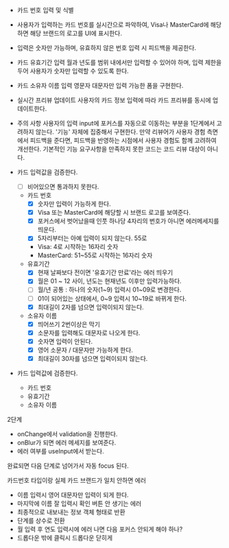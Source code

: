 - 카드 번호 입력 및 식별
- 사용자가 입력하는 카드 번호를 실시간으로 파악하여, Visa나 MasterCard에 해당하면 해당 브랜드의 로고를 UI에 표시한다.
- 입력은 숫자만 가능하며, 유효하지 않은 번호 입력 시 피드백을 제공한다.
- 카드 유효기간 입력
  월과 년도를 범위 내에서만 입력할 수 있어야 하며, 입력 제한을 두어 사용자가 숫자만 입력할 수 있도록 한다.
- 카드 소유자 이름 입력
  영문자 대문자만 입력 가능한 폼을 구현한다.
- 실시간 프리뷰 업데이트
  사용자의 카드 정보 입력에 따라 카드 프리뷰를 동시에 업데이트한다.
- 주의 사항
  사용자의 입력 input에 포커스를 자동으로 이동하는 부분을 1단계에서 고려하지 않는다. '기능' 자체에 집중해서 구현한다. 만약 리뷰어가 사용자 경험 측면에서 피드백을 준다면, 피드백을 반영하는 시점에서 사용자 경험도 함께 고려하여 개선한다.
  기본적인 기능 요구사항을 만족하지 못한 코드는 코드 리뷰 대상이 아니다.

- 카드 입력값을 검증한다.

  - [ ] 비어있으면 통과하지 못한다.

  - 카드 번호
    - [x] 숫자만 입력이 가능하게 한다.
    - [x] Visa 또는 MasterCard에 해당할 시 브랜드 로고를 보여준다.
    - [x] 포커스에서 벗어났을때 인풋 하나당 4자리의 번호가 아니면 에러메세지를 띄운다.
    - [x] 5자리부터는 아예 입력이 되지 않는다. 55로
    - Visa: 4로 시작하는 16자리 숫자
    - MasterCard: 51~55로 시작하는 16자리 숫자
  - 유효기간
    - [x] 현재 날짜보다 전이면 '유효기간 만료'라는 에러 띄우기
    - [x] 월은 01 ~ 12 사이, 년도는 현재년도 이후만 입력가능하다.
    - [ ] 월/년 공통 : 하나의 숫자(1~9) 입력시 01~09로 변경한다.
    - [ ] 01이 되어있는 상태에서, 0~9 입력시 10~19로 바뀌게 한다.
    - [x] 최대길이 2자를 넘으면 입력이되지 않는다.
  - 소유자 이름
    - [x] 띄어쓰기 2번이상은 막기
    - [x] 소문자를 입력해도 대문자로 나오게 한다.
    - [x] 숫자면 입력이 안된다.
    - [x] 영어 소문자 / 대문자만 가능하게 한다.
    - [x] 최대길이 30자를 넘으면 입력이되지 않는다.

- 카드 입력값에 검증한다.
  - 카드 번호
  - 유효기간
  - 소유자 이름

2단계

- onChange에서 validation을 진행한다.
- onBlur가 되면 에러 메세지를 보여준다.
- 에러 여부를 useInput에서 받는다.

완료되면 다음 단계로 넘어가서 자동 focus 된다.

카드번호 타입이랑 실제 카드 브랜드가 일치 안하면 에러

- 이름 입력시 영어 대문자만 입력이 되게 한다.
- 마지막에 이름 잘 입력시 확인 버튼 안 생기는 에러
- 최종적으로 내보내는 정보 객체 형태로 반환
- 단계를 상수로 전환
- 월 입력 후 연도 입력시에 에러 나면 다음 포커스 안되게 해야 하나?
- 드롭다운 밖에 클릭시 드롭다운 닫히게
